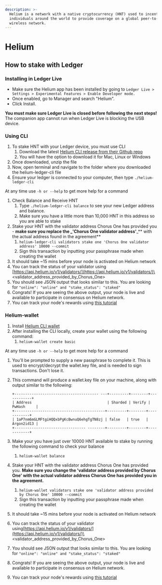 ```yaml
---
description: >-
  Helium is a network with a native cryptocurrency (HNT) used to incentivise
  individuals around the world to provide coverage on a global peer-to-peer
  wireless network.
---
```


# Helium

## How to stake with Ledger

### Installing in Ledger Live

* Make sure the Helium app has been installed by going to `Ledger Live > Settings > Experimental Features > Enable Developer mode.`
* Once enabled, go to Manager and search "Helium".
* Click Install.

**You must make sure Ledger Live is closed before following the next steps!** The companion app cannot run when Ledger Live is blocking the USB device.

### Using CLI

1. To stake HNT with your Ledger device, you must use CLI
   1. Download the latest [Helium CLI release from their Github repo](https://github.com/helium/helium-ledger-cli/releases)
   2. You will have the option to download it for Mac, Linux or Windows
2. Once downloaded, unzip the file
3. Now, open terminal and navigate to the folder where you downloaded the helium-ledger-cli file
4. Ensure your ledger is connected to your computer, then type `./helium-ledger-cli`

At any time use `-h or --help` to get more help for a command

1. Check Balance and Receive HNT
   1. Type `./helium-ledger-cli balance` to see your new Ledger address and balance.
   2. Make sure you have a little more than 10,000 HNT in this address so you are able to stake
2. Stake your HNT with the validator address Chorus One has provided you - **make sure you replace the **_**'Chorus One validator address'**_** with the actual address found in the agreement**
   1. `helium-ledger-cli validators stake one 'Chorus One validator address' 10000 --commit`
   2. Sign this transaction by inputting your passphrase made when creating the wallet
3. It should take \~15 mins before your node is activated on Helium network
4. You can track the status of your validator using [https://api.helium.io/v1/validators/](https://api.helium.io/v1/validators/)\<validator\_address\_provided\_by\_Chorus\_One>
5. You should see JSON output that looks similar to this. You are looking for `"online": "online" and "stake_status": "staked"`
6. Congrats! If you are seeing the above output, your node is live and available to participate in consensus on Helium network.
7. You can track your node's rewards using [this tutorial](https://www.notion.so/Checking-Your-Helium-Validator-Rewards-23b4d4dd0658453d910f943f238c1153)

### Helium-wallet

1. Install [Helium CLI wallet](https://github.com/helium/helium-wallet-rs/releases/tag/v1.6.4)
2. After installing the CLI locally, create your wallet using the following command:
   1. `helium-wallet create basic`

At any time use `-h or --help` to get more help for a command

1. You'll be prompted to supply a new passphrase to complete it. This is used to encrypt/decrypt the wallet.key file, and is needed to sign transactions. Don't lose it.
2.  This command will produce a wallet.key file on your machine, along with output similar to the following:

    ```
    +--------------------------------------- ---+---------+--------+------------+
    | Address                                   | Sharded | Verify | PwHash     |
    +------------------------------------------+---------+--------+------------+
    | 1aP7nm6mGLMFtgiHQQxbPgKcBwnuQ6ehgTgTN8zj | false   | true   | Argon2id13 |
    +--------------------------------- --------+---------+--------+------------+
    ```
3. Make your you have just over 10000 HNT available to stake by running the following command to check your balance
   1. `helium-wallet balance`
4. Stake your HNT with the validator address Chorus One has provided you. **Make sure you change the 'validator address provided by Chorus One' with the actual validator address Chorus One has provided you in the agreement.**
   1. `helium-wallet validators stake one 'validator address provided by Chorus One' 10000 --commit`
   2. Sign this transaction by inputting your passphrase made when creating the wallet
5. It should take \~15 mins before your node is activated on Helium network
6. You can track the status of your validator using[https://api.helium.io/v1/validators/](https://api.helium.io/v1/validators/)\<validator\_address\_provided\_by\_Chorus\_One>
7. You should see JSON output that looks similar to this. You are looking for `"online": "online" and "stake_status": "staked"`
8. Congrats! If you are seeing the above output, your node is live and available to participate in consensus on Helium network.
9. You can track your node's rewards using [this tutorial](https://www.notion.so/Checking-Your-Helium-Validator-Rewards-23b4d4dd0658453d910f943f238c1153)
